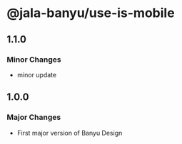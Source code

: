 # @jala-banyu/use-is-mobile

## 1.1.0

### Minor Changes

- minor update

## 1.0.0

### Major Changes

- First major version of Banyu Design
